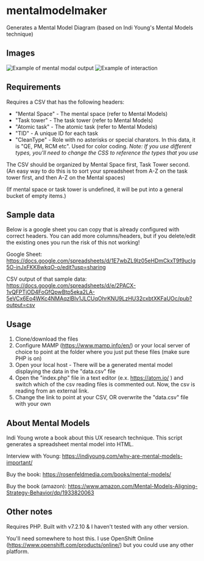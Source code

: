 # mentalmodelmaker
Generates a Mental Model Diagram (based on Indi Young's Mental Models technique)

## Images
![Example of mental modal output](https://github.com/katierik/mentalmodelmaker/blob/master/mentalmodalpic.jpg?raw=true)
![Example of interaction](https://media.giphy.com/media/dsiINtBSZNq2cGUdE2/giphy.gif)

## Requirements
Requires a CSV that has the following headers:
- "Mental Space" - The mental space (refer to Mental Models)
- "Task tower" - The task tower (refer to Mental Models)
- "Atomic task" - The atomic task (refer to Mental Models)
- "TID" - A unique ID for each task
- "CleanType" - Role with no asterisks or special charators. In this data, it is "QE, PM, RCM etc". Used for color coding. *Note: If you use different types, you'll need to change the CSS to reference the types that you use*

The CSV should be organized by Mental Space first, Task Tower second. (An easy way to do this is to sort your spreadsheet from A-Z on the task tower first, and then A-Z on the Mental spaces)

(If mental space or task tower is undefined, it will be put into a general bucket of empty items.)

## Sample data
Below is a google sheet you can copy that is already configured with correct headers. You can add more columns/headers, but if you delete/edit the existing ones you run the risk of this not working!

Google Sheet:
https://docs.google.com/spreadsheets/d/1E7wbZL9lz05eHDmCkxT9f9ucIg5O-inJxFKK8wkqO-o/edit?usp=sharing

CSV output of that sample data:
https://docs.google.com/spreadsheets/d/e/2PACX-1vQFPTjOD4FoGfQpwBtp5eka2LA-5eVCx6Eo4WKc4NMAqzlBlv1JLCUqOhrKNU9LzHU32cxbtXKFaUOc/pub?output=csv

## Usage
1. Clone/download the files
2. Configure MAMP (https://www.mamp.info/en/) or your local server of choice to point at the folder where you just put these files (make sure PHP is on)
3. Open your local host - There will be a generated mental model displaying the data in the "data.csv" file
4. Open the "index.php" file in a text editor (e.x. https://atom.io/ ) and switch which of the csv reading files is commented out. Now, the csv is reading from an external link. 
5. Change the link to point at your CSV, OR overwrite the "data.csv" file with your own

## About Mental Models
Indi Young wrote a book about this UX research technique. 
This script generates a spreadsheet mental model into HTML.

Interview with Young: https://indiyoung.com/why-are-mental-models-important/

Buy the book: https://rosenfeldmedia.com/books/mental-models/

Buy the book (amazon): https://www.amazon.com/Mental-Models-Aligning-Strategy-Behavior/dp/1933820063

## Other notes
Requires PHP. Built with v7.2.10 & I haven't tested with any other version.

You'll need somewhere to host this. I use OpenShift Online (https://www.openshift.com/products/online/) but you could use any other platform. 
